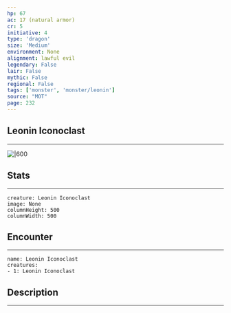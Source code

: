 ```yaml
---
hp: 67
ac: 17 (natural armor)
cr: 5
initiative: 4
type: 'dragon'    
size: 'Medium'
environment: None
alignment: lawful evil
legendary: False
lair: False
mythic: False
regional: False
tags: ['monster', 'monster/leonin']
source: "MOT"
page: 232
---
```


## Leonin Iconoclast
---

![|600](D:/Program%20Files/5e.tools/img/bestiary/MOT/Leonin%20Iconoclast.jpg)

## Stats
---

```statblock
creature: Leonin Iconoclast
image: None
columnHeight: 500
columnWidth: 500
```

## Encounter
---

```encounter-table
name: Leonin Iconoclast
creatures:
- 1: Leonin Iconoclast
```

## Description
---





